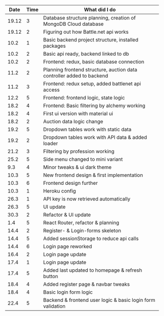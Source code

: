 | Date       | Time        | What did I do
| ---------- | ----------- | -------------
| 19.12      | 3           | Database structure planning, creation of MongoDB Cloud database
| 19.12      | 2           | Figuring out how Battle.net api works
| 10.2       | 1           | Basic backend project structure, installed packages
| 10.2       | 2           | Basic api ready, backend linked to db
| 10.2       | 2           | Frontend: redux, basic database connection
| 11.2       | 2           | Planning frontend structure, auction data controller added to backend
| 11.2       | 3           | Frontend: redux setup, added battlenet api access
| 12.2       | 5           | Frontend: frontend logic, state logic
| 18.2       | 4           | Frontend: Basic filtering by alchemy working
| 18.2       | 4           | First ui version with material ui
| 18.2       | 2           | Auction data logic change
| 19.2       | 5           | Dropdown tables work with static data
| 19.2       | 2           | Dropdown tables work with API data & added loader
| 21.2       | 3           | Filtering by profession working
| 25.2       | 5           | Side menu changed to mini variant
| 9.3        | 4           | Minor tweaks & ui dark theme
| 10.3       | 5           | New frontend design & first implementation
| 10.3       | 6           | Frontend design further
| 10.3       | 1           | Heroku config
| 26.3       | 1           | API key is now retrieved automatically
| 26.3       | 5           | UI update
| 30.3       | 2           | Refactor & UI update
| 1.4        | 5           | React Router, refactor & planning
| 14.4       | 2           | Register- & Login-forms skeleton
| 14.4       | 5           | Added sessionStorage to reduce api calls
| 14.4       | 6           | Login page reworked
| 16.4       | 2           | Login page update
| 17.4       | 1           | Login page update
| 17.4       | 5           | Added last updated to homepage & refresh button
| 18.4       | 4           | Added register page & navbar tweaks
| 18.4       | 4           | Basic login form logic
| 22.4       | 5           | Backend & frontend user logic & basic login form validation